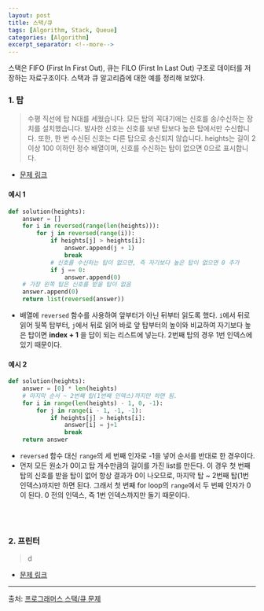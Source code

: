 ```yaml
---
layout: post
title: 스택/큐
tags: [Algorithm, Stack, Queue]
categories: [Algorithm]
excerpt_separator: <!--more-->
---
```

스택은 FIFO (First In First Out), 큐는 FILO (First In Last Out) 구조로 데이터를 저장하는 자료구조이다. 스택과 큐 알고리즘에 대한 예를 정리해 보았다.<!--more-->

### 1. 탑
> 수평 직선에 탑 N대를 세웠습니다. 모든 탑의 꼭대기에는 신호를 송/수신하는 장치를 설치했습니다. 발사한 신호는 신호를 보낸 탑보다 높은 탑에서만 수신합니다. 또한, 한 번 수신된 신호는 다른 탑으로 송신되지 않습니다. heights는 길이 2 이상 100 이하인 정수 배열이며, 신호를 수신하는 탑이 없으면 0으로 표시합니다.

- [문제 링크](https://programmers.co.kr/learn/courses/30/lessons/42588)

#### 예시 1
```python
def solution(heights):
    answer = []
    for i in reversed(range(len(heights))):
        for j in reversed(range(i)):
            if heights[j] > heights[i]:
                answer.append(j + 1)
                break
            # 신호를 수신하는 탑이 없으면, 즉 자기보다 높은 탑이 없으면 0 추가
            if j == 0:
                answer.append(0)
    # 가장 왼쪽 탑은 신호를 받을 탑이 없음
    answer.append(0)
    return list(reversed(answer))
```
- 배열에 `reversed` 함수를 사용하여 앞부터가 아닌 뒤부터 읽도록 했다. `i`에서 뒤로 읽어 뒷쪽 탑부터, `j`에서 뒤로 읽어 바로 앞 탑부터의 높이와 비교하여 자기보다 높은 탑이면 **index + 1** 을 답이 되는 리스트에 넣는다. 2번째 탑의 경우 1번 인덱스에 있기 때문이다.

#### 예시 2
```py
def solution(heights):
    answer = [0] * len(heights)
    # 마지막 순서 ~ 2번째 탑(1번째 인덱스)까지만 하면 됨.
    for i in range(len(heights) - 1, 0, -1):
        for j in range(i - 1, -1, -1):
            if heights[j] > heights[i]:
                answer[i] = j+1
                break
    return answer
```
- `reversed` 함수 대신 `range`의 세 번째 인자로 -1을 넣어 순서를 반대로 한 경우이다.
- 먼저 모든 원소가 0이고 탑 개수만큼의 길이를 가진 list를 만든다. 이 경우 첫 번째 탑의 신호를 받을 탑이 없어 항상 결과가 0이 나오므로, 마지막 탑 ~ 2번째 탑(1번 인덱스)까지만 하면 된다. 그래서 첫 번째 for loop의 `range`에서 두 번째 인자가 0이 된다. 0 전의 인덱스, 즉 1번 인덱스까지만 돌기 때문이다.
<br>
<br>

### 2. 프린터
> d

- [문제 링크](https://programmers.co.kr/learn/courses/30/lessons/42587)


---
출처: [프로그래머스 스택/큐 문제](https://programmers.co.kr/learn/courses/30/parts/12081)
